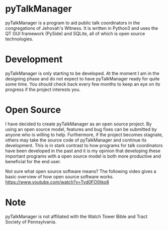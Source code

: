 pyTalkManager 
============= 

pyTalkManager is a program to aid public talk coordinators in the
congregations of Jehovah's Witness. It is written in Python3 and uses
the QT GUI framework (PySide) and SQLite, all of which is open source
technologies.

Development
===========

pyTalkManager is only starting to be developed. At the moment I am
in the designing phase and do not expect to have pyTalkManager ready
for quite some time. You should check back every few months to keep an
eye on its progress if the project interests you.

Open Source
===========

I have decided to create pyTalkManager as an open source project. By
using an open source model, features and bug fixes can be submitted by anyone
who is willing to help. Furthermore, if the project becomes stagnate,
others may take the source code of pyTalkManager and continue its
development. This is in stark contrast to how programs for talk
coordinators have been developed in the past and it is my opinion that developing
these important programs with a open source model is both more
productive and beneficial for the end user.

Not sure what open source software means? The following video gives a basic
overview of how open source software
works. https://www.youtube.com/watch?v=Tyd0FO0tko8

Note
====

pyTalkManager is not affiliated with the Watch Tower Bible and Tract Society of Pennsylvania.
